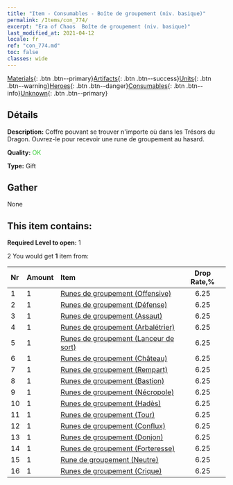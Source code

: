 ```yaml
---
title: "Item - Consumables - Boîte de groupement (niv. basique)"
permalink: /Items/con_774/
excerpt: "Era of Chaos  Boîte de groupement (niv. basique)"
last_modified_at: 2021-04-12
locale: fr
ref: "con_774.md"
toc: false
classes: wide
---
```

 [Materials](/fr/Items/){: .btn .btn--primary}[Artifacts](/fr/Items/Artifacts/){: .btn .btn--success}[Units](/fr/Items/Units/){: .btn .btn--warning}[Heroes](/fr/Items/Heroes/){: .btn .btn--danger}[Consumables](/fr/Items/Consumables/){: .btn .btn--info}[Unknown](/fr/Items/Unknown/){: .btn .btn--primary}

## Détails
 **Description:** Coffre pouvant se trouver n'importe où dans les Trésors du Dragon. Ouvrez-le pour recevoir une rune de groupement au hasard.

 **Quality:** <span style="color: #32CD32">OK</span>

 **Type:** Gift

## Gather

  None

## This item contains:

 **Required Level to open:** 1

 2 You would get **1** item  from:

  | Nr | Amount |     Item    | Drop Rate,% |
  |:---|:-------|:------------|:---------:|
  | 1 | 1 | [Runes de groupement (Offensive)](/fr/Items/con_734/) | 6.25 | 
  | 2 | 1 | [Runes de groupement (Défense)](/fr/Items/con_739/) | 6.25 | 
  | 3 | 1 | [Runes de groupement (Assaut)](/fr/Items/con_741/) | 6.25 | 
  | 4 | 1 | [Runes de groupement (Arbalétrier)](/fr/Items/con_742/) | 6.25 | 
  | 5 | 1 | [Runes de groupement (Lanceur de sort)](/fr/Items/con_746/) | 6.25 | 
  | 6 | 1 | [Runes de groupement (Château)](/fr/Items/con_752/) | 6.25 | 
  | 7 | 1 | [Runes de groupement (Rempart)](/fr/Items/con_753/) | 6.25 | 
  | 8 | 1 | [Runes de groupement (Bastion)](/fr/Items/con_754/) | 6.25 | 
  | 9 | 1 | [Runes de groupement (Nécropole)](/fr/Items/con_755/) | 6.25 | 
  | 10 | 1 | [Runes de groupement (Hadès)](/fr/Items/con_777/) | 6.25 | 
  | 11 | 1 | [Runes de groupement (Tour)](/fr/Items/con_785/) | 6.25 | 
  | 12 | 1 | [Runes de groupement (Conflux)](/fr/Items/con_791/) | 6.25 | 
  | 13 | 1 | [Runes de groupement (Donjon)](/fr/Items/con_792/) | 6.25 | 
  | 14 | 1 | [Runes de groupement (Forteresse)](/fr/Items/con_818/) | 6.25 | 
  | 15 | 1 | [Rune de groupement (Neutre)](/fr/Items/con_869/) | 6.25 | 
  | 16 | 1 | [Runes de groupement (Crique)](/fr/Items/con_868/) | 6.25 | 
